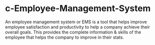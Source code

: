 # c-Employee-Management-System
An employee management system or EMS is a tool that helps improve employee satisfaction and productivity to help a company achieve their overall goals. This provides the complete information &amp; skills of the employee that helps the company to improve in their stats.
